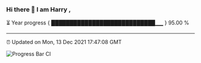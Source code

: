 ### Hi there 👋 I am Harry , 

⏳ Year progress { ████████████████████████████▁▁ } 95.00 %

---

⏰ Updated on Mon, 13 Dec 2021 17:47:08 GMT

![Progress Bar CI](https://github.com/duykhang68/duykhang68/workflows/Progress%20Bar%20CI/badge.svg)
